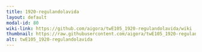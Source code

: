 ```yaml
---
title: 1920-regulandolavida
layout: default
modal-id: 80
wiki-link: https://github.com/aigora/twE105_1920-regulandolavida/wiki
thumbnail: https://raw.githubusercontent.com/aigora/twE105_1920-regulandolavida/master/logo.png
alt: twE105_1920-regulandolavida
---
```

